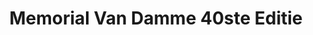 ---
title: Memorial Van Damme 40ste Editie
slug: "memorial-van-damme-wv"
description: "De studenten 2CMO namen in 2016 deel aan de wedstrijd die op zoek gaat naar het campagnebeeld voor de 40ste editie van de Memorial Van Damme"
type: "extern"
members:
    - name: "Wannes Vansteenhuyse"
      direction: "Cross-Media Ontwerp"
      subdirection: "Graphic Design"
      disk: "2e Schijf"
thumbnail:
    url: "thumb.jpg"
    alt: ""
    height: 1
    width: 1
    text-color: "d9681c"
    background-color: "d9681c"
media:
    - url: "2.poster.jpg"
      type: "image"
created: 20/01/2017
order: 19
---
